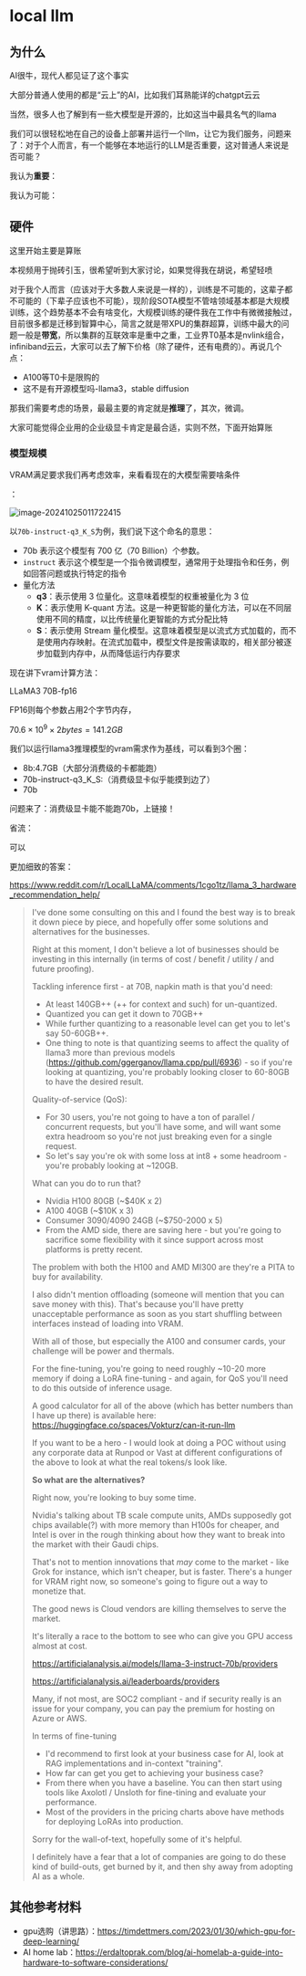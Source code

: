 # local llm

## 为什么

AI很牛，现代人都见证了这个事实

大部分普通人使用的都是“云上”的AI，比如我们耳熟能详的chatgpt云云

当然，很多人也了解到有一些大模型是开源的，比如这当中最具名气的llama

我们可以很轻松地在自己的设备上部署并运行一个llm，让它为我们服务，问题来了：对于个人而言，有一个能够在本地运行的LLM是否重要，这对普通人来说是否可能？



我认为**重要**：



我认为可能：





## 硬件

这里开始主要是算账

本视频用于抛砖引玉，很希望听到大家讨论，如果觉得我在胡说，希望轻喷

对于我个人而言（应该对于大多数人来说是一样的），训练是不可能的，这辈子都不可能的（下辈子应该也不可能），现阶段SOTA模型不管啥领域基本都是大规模训练，这个趋势基本不会有啥变化，大规模训练的硬件我在工作中有微微接触过，目前很多都是迁移到智算中心，简言之就是带XPU的集群超算，训练中最大的问题一般是**带宽**，所以集群的互联效率是重中之重，工业界T0基本是nvlink组合，infiniband云云，大家可以去了解下价格（除了硬件，还有电费的）。再说几个点：

* A100等T0卡是限购的
* 这不是有开源模型吗-llama3，stable diffusion



那我们需要考虑的场景，最最主要的肯定就是**推理**了，其次，微调。



大家可能觉得企业用的企业级显卡肯定是最合适，实则不然，下面开始算账



### 模型规模

VRAM满足要求我们再考虑效率，来看看现在的大模型需要啥条件

[^llama3的基础条件]: https://ollama.com/library/llama3/tags

：

![image-20241025011722415](../statics/image-20241025011722415.png)

以`70b-instruct-q3_K_S`为例，我们说下这个命名的意思：

* 70b 表示这个模型有 700 亿（70 Billion）个参数。
* `instruct` 表示这个模型是一个指令微调模型，通常用于处理指令和任务，例如回答问题或执行特定的指令
* 量化方法
  * **q3**：表示使用 3 位量化。这意味着模型的权重被量化为 3 位
  * **K**：表示使用 K-quant 方法。这是一种更智能的量化方法，可以在不同层使用不同的精度，以比传统量化更智能的方式分配比特
  * **S**：表示使用 Stream 量化模型。这意味着模型是以流式方式加载的，而不是使用内存映射。在流式加载中，模型文件是按需读取的，相关部分被逐步加载到内存中，从而降低运行内存要求



现在讲下vram计算方法：

LLaMA3 70B-fp16

FP16则每个参数占用2个字节内存，

$70.6×10^9×2 bytes=141.2 GB$



我们以运行llama3推理模型的vram需求作为基线，可以看到3个圈：

* 8b:4.7GB（大部分消费级的卡都能跑）
* 70b-instruct-q3_K_S:（消费级显卡似乎能摸到边了）
* 70b



问题来了：消费级显卡能不能跑70b，上链接！

[24gb显卡流畅运行llama3-70b]: https://www.reddit.com/r/LocalLLaMA/comments/1cj4det/llama_3_70b_instruct_works_surprisingly_well_on/
[llm-benchmark]: https://github.com/XiongjieDai/GPU-Benchmarks-on-LLM-Inference

省流：

可以



更加细致的答案：

https://www.reddit.com/r/LocalLLaMA/comments/1cgo1tz/llama_3_hardware_recommendation_help/

> I've done some consulting on this and I found the best way is to break it down piece by piece, and hopefully offer some solutions and alternatives for the businesses.
>
> Right at this moment, I don't believe a lot of businesses should be investing in this internally (in terms of cost / benefit / utility / and future proofing).
>
> Tackling inference first - at 70B, napkin math is that you'd need:
>
> - At least 140GB++ (++ for context and such) for un-quantized.
> - Quantized you can get it down to 70GB++
> - While further quantizing to a reasonable level can get you to let's say 50-60GB++.
> - One thing to note is that quantizing seems to affect the quality of llama3 more than previous models (https://github.com/ggerganov/llama.cpp/pull/6936) - so if you're looking at quantizing, you're probably looking closer to 60-80GB to have the desired result.
>
> Quality-of-service (QoS):
>
> - For 30 users, you're not going to have a ton of parallel / concurrent requests, but you'll have some, and will want some extra headroom so you're not just breaking even for a single request.
> - So let's say you're ok with some loss at int8 + some headroom - you're probably looking at ~120GB.
>
> What can you do to run that?
>
> - Nvidia H100 80GB (~$40K x 2)
> - A100 40GB (~$10K x 3)
> - Consumer 3090/4090 24GB (~$750-2000 x 5)
> - From the AMD side, there are saving here - but you're going to sacrifice some flexibility with it since support across most platforms is pretty recent.
>
> The problem with both the H100 and AMD MI300 are they're a PITA to buy for availability.
>
> I also didn't mention offloading (someone will mention that you can save money with this). That's because you'll have pretty unacceptable performance as soon as you start shuffling between interfaces instead of loading into VRAM.
>
> With all of those, but especially the A100 and consumer cards, your challenge will be power and thermals.
>
> For the fine-tuning, you're going to need roughly ~10-20 more memory if doing a LoRA fine-tuning - and again, for QoS you'll need to do this outside of inference usage.
>
> A good calculator for all of the above (which has better numbers than I have up there) is available here: https://huggingface.co/spaces/Vokturz/can-it-run-llm
>
> If you want to be a hero - I would look at doing a POC without using any corporate data at Runpod or Vast at different configurations of the above to look at what the real tokens/s look like.
>
> **So what are the alternatives?**
>
> Right now, you're looking to buy some time.
>
> Nvidia's talking about TB scale compute units, AMDs supposedly got chips available(?) with more memory than H100s for cheaper, and Intel is over in the rough thinking about how they want to break into the market with their Gaudi chips.
>
> That's not to mention innovations that *may* come to the market - like Grok for instance, which isn't cheaper, but is faster. There's a hunger for VRAM right now, so someone's going to figure out a way to monetize that.
>
> The good news is Cloud vendors are killing themselves to serve the market.
>
> It's literally a race to the bottom to see who can give you GPU access almost at cost.
>
> https://artificialanalysis.ai/models/llama-3-instruct-70b/providers
>
> https://artificialanalysis.ai/leaderboards/providers
>
> Many, if not most, are SOC2 compliant - and if security really is an issue for your company, you can pay the premium for hosting on Azure or AWS.
>
> In terms of fine-tuning
>
> - I'd recommend to first look at your business case for AI, look at RAG implementations and in-context "training".
> - How far can get you get to achieving your business case?
> - From there when you have a baseline. You can then start using tools like Axolotl / Unsloth for fine-tining and evaluate your performance.
> - Most of the providers in the pricing charts above have methods for deploying LoRAs into production.
>
> Sorry for the wall-of-text, hopefully some of it's helpful.
>
> I definitely have a fear that a lot of companies are going to do these kind of build-outs, get burned by it, and then shy away from adopting AI as a whole.





## 其他参考材料

* gpu选购（讲思路）：https://timdettmers.com/2023/01/30/which-gpu-for-deep-learning/
* AI home lab：https://erdaltoprak.com/blog/ai-homelab-a-guide-into-hardware-to-software-considerations/